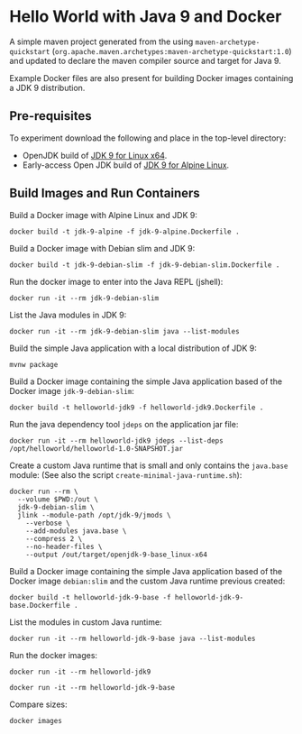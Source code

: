 # Hello World with Java 9 and Docker

A simple maven project generated from the using `maven-archetype-quickstart`
(`org.apache.maven.archetypes:maven-archetype-quickstart:1.0`) and updated
to declare the maven compiler source and target for Java 9.

Example Docker files are also present for building Docker images
containing a JDK 9 distribution.

## Pre-requisites

To experiment download the following and place in the top-level directory:
- OpenJDK build of [JDK 9 for Linux x64](http://download.java.net/java/GA/jdk9/9/binaries/openjdk-9_linux-x64_bin.tar.gz/).
- Early-access Open JDK build of [JDK 9 for Alpine Linux](http://jdk.java.net/9/ea).

## Build Images and Run Containers

Build a Docker image with Alpine Linux and JDK 9:

    docker build -t jdk-9-alpine -f jdk-9-alpine.Dockerfile .

Build a Docker image with Debian slim and JDK 9:

    docker build -t jdk-9-debian-slim -f jdk-9-debian-slim.Dockerfile .

Run the docker image to enter into the Java REPL (jshell):

    docker run -it --rm jdk-9-debian-slim

List the Java modules in JDK 9:

    docker run -it --rm jdk-9-debian-slim java --list-modules

Build the simple Java application with a local distribution of JDK 9:

    mvnw package

Build a Docker image containing the simple Java application based of the Docker
image `jdk-9-debian-slim`:

    docker build -t helloworld-jdk9 -f helloworld-jdk9.Dockerfile .

Run the java dependency tool `jdeps` on the application jar file:

    docker run -it --rm helloworld-jdk9 jdeps --list-deps /opt/helloworld/helloworld-1.0-SNAPSHOT.jar

Create a custom Java runtime that is small and only contains the `java.base` module:
(See also the script `create-minimal-java-runtime.sh`):

    docker run --rm \
      --volume $PWD:/out \
      jdk-9-debian-slim \
      jlink --module-path /opt/jdk-9/jmods \
        --verbose \
        --add-modules java.base \
        --compress 2 \
        --no-header-files \
        --output /out/target/openjdk-9-base_linux-x64

Build a Docker image containing the simple Java application based of the Docker
image `debian:slim` and the custom Java runtime previous created:

    docker build -t helloworld-jdk-9-base -f helloworld-jdk-9-base.Dockerfile .

List the modules in custom Java runtime:

    docker run -it --rm helloworld-jdk-9-base java --list-modules

Run the docker images:

    docker run -it --rm helloworld-jdk9

    docker run -it --rm helloworld-jdk-9-base

Compare sizes:

    docker images
